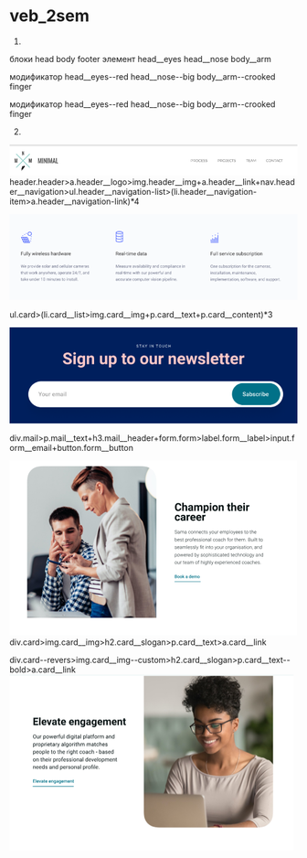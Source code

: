 # veb_2sem


1)
блоки head body footer
элемент head__eyes head__nose body__arm

модификатор head__eyes--red head__nose--big body__arm--crooked finger

модификатор head__eyes--red head__nose--big body__arm--crooked finger

2)
![Alt text](g.img/1.png)
header.header>a.header__logo>img.header__img+a.header__link+nav.header__navigation>ul.header__navigation-list>(li.header__navigation-item>a.header__navigation-link)*4

![Alt text](g.img/2.png)

ul.card>(li.card__list>img.card__img+p.card__text+p.card__content)*3


![Alt text](g.img/3.png)

div.mail>p.mail__text+h3.mail__header+form.form>label.form__label>input.form__email+button.form__button

![Alt text](g.img/4-5.png)
div.card>img.card__img>h2.card__slogan>p.card__text>a.card__link

div.card--revers>img.card__img--custom>h2.card__slogan>p.card__text--bold>a.card__link
![Alt text](g.img/5-4.png)




